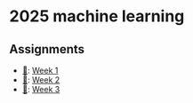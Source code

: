 # **2025 machine learning**

## Assignments
+ [📝](https://hackmd.io/@teshenglin/2025_ML_week_1_AS "Week 1 questions"): [Week 1](Week_1)
+ [📝](https://hackmd.io/@teshenglin/2025_ML_week_2_AS "Week 2 questions"): [Week 2](Week_2)
+ [📝](https://hackmd.io/@teshenglin/2025_ML_week_3_AS "Week 3 questions"): [Week 3](Week_3)
